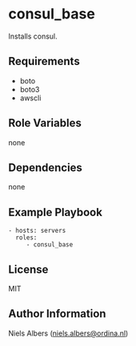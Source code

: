 consul_base
=========

Installs consul.

Requirements
------------

- boto
- boto3
- awscli

Role Variables
--------------

none

Dependencies
------------

none

Example Playbook
----------------


    - hosts: servers
      roles:
         - consul_base

License
-------

MIT

Author Information
------------------

Niels Albers (niels.albers@ordina.nl)
